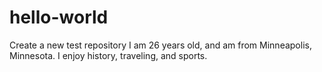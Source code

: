 # hello-world
Create a new test repository
I am 26 years old, and am from Minneapolis, Minnesota. I enjoy history, traveling, and sports.

